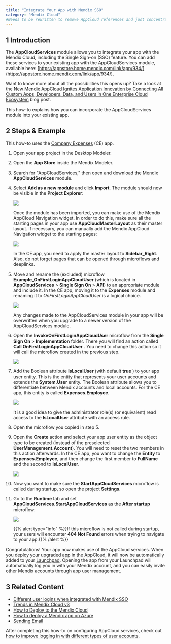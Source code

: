 ```yaml
---
title: "Integrate Your App with Mendix SSO"
category: "Mendix Cloud"
#Needs to be rewritten to remove AppCloud references and just concentrate on SSO. Also needs to be tested.
---
```


## 1 Introduction

The **AppCloudServices** module allows you to integrate your app with the Mendix Cloud, including the Single Sign-on (SSO) feature. You can add these services to your existing app with the AppCloudServices module, available here: [https://appstore.home.mendix.com/link/app/934/](https://appstore.home.mendix.com/link/app/934/).

Want to know more about all the possibilities this opens up? Take a look at the [New Mendix AppCloud Ignites Application Innovation by Connecting All Custom Apps, Developers, Data, and Users in One Enterprise Cloud Ecosystem](http://www.mendix.com/press/new-mendix-appcloud/) blog post.

This how-to explains how you can incorporate the AppCloudServices module into your existing app.

## 2 Steps & Example

This how-to uses the [Company Expenses](https://appstore.home.mendix.com/link/app/240/) (CE) app.

1. Open your app project in the Desktop Modeler.
2. Open the **App Store** inside the Mendix Modeler.
3. Search for "AppCloudServices," then open and download the Mendix **AppCloudServices** module.
4.  Select **Add as a new module** and click **Import**. The module should now be visible in the **Project Explorer**:

	![](attachments/18448695/18581209.png)

	Once the module has been imported, you can make use of the Mendix AppCloud Navigation widget. In order to do this, make sure all the starting pages in your app use **AppCloudMasterLayout** as their master layout. If necessary, you can manually add the Mendix AppCloud Navigation widget to the starting pages:

	![](attachments/18448695/18581216.png)

	In the CE app, you need to apply the master layout to **Sidebar_Right**. Also, do not forget pages that can be opened through microflows and deeplinks.

5.  Move and rename the (excluded) microflow **Example_OnFirstLoginAppCloudUser** (which is located in **AppCloudServices** > **Single Sign On** > **API**) to an appropriate module and include it. In the CE app, moving it to the **Expenses** module and renaming it to *OnFirstLoginAppCloudUser* is a logical choice.

	![](attachments/18448695/18581211.png)

	Any changes made to the AppCloudServices module in your app will be overwritten when you upgrade to a newer version of the AppCloudServices module.

6.  Open the **InvokeOnFirstLoginAppCloudUser** microflow from the **Single Sign On** > **Implementation** folder. There you will find an action called **Call OnFirstLoginAppCloudUser** . You need to change this action so it will call the microflow created in the previous step.

	![](attachments/18448695/18581215.png)

7.  Add the Boolean attribute **IsLocalUser** (with default **true** ) to your app user entity. This is the entity that represents your user accounts and extends the **System.User** entity. The Boolean attribute allows you to differentiate between Mendix accounts and local accounts. For the CE app, this entity is called **Expenses.Employee**.

	![](attachments/18448695/18581214.png)

	It is a good idea to give the administrator role(s) (or equivalent) read access to the **IsLocalUser** attribute with an access rule.

8. Open the microflow you copied in step 5.
9.  Open the **Create** action and select your app user entity as the object type to be created (instead of the preselected **UserManagement.Account**). You will need to reset the two members in this action afterwards. In the CE app, you want to change the **Entity** to **Expenses.Employee**, and then change the first member to **FullName** and the second to **IsLocalUser**.

	![](attachments/18448695/18581213.png)

10. Now you want to make sure the **StartAppCloudServices** microflow is called during startup, so open the project **Settings**.
11. Go to the **Runtime** tab and set **AppCloudServices.StartAppCloudServices** as the **After startup** microflow:

	![](attachments/18448695/18581212.png)

	{{% alert type="info" %}}If this microflow is not called during startup, your users will encounter **404 Not Found** errors when trying to navigate to your app.{{% /alert %}}

Congratulations! Your app now makes use of the AppCloud services. When you deploy your upgraded app in the AppCloud, it will now be automatically added to your [Launchpad](https://home.mendix.com/home/). Opening the app from your Launchpad will automatically log you in with your Mendix account, and you can easily invite other Mendix accounts through app user management.

## 3 Related Content

*   [Different user logins when integrated with Mendix SSO](different-user-logins-when-integrated-with-mendix-sso)
*   [Trends in Mendix Cloud v3](/developerportal/operate/trends)
*   [How to Deploy to the Mendix Cloud](/developerportal/howto/deploying-to-the-cloud)
*   [How to deploy a Mendix app on Azure](/deployment/azure/how-to-deploy-a-mendix-app-on-azure)
*   [Sending Email](sending-email)

After completing this how-to on configuring AppCloud services, check out [how to improve logging in with different types of user accounts](different-user-logins-when-integrated-with-mendix-sso).
